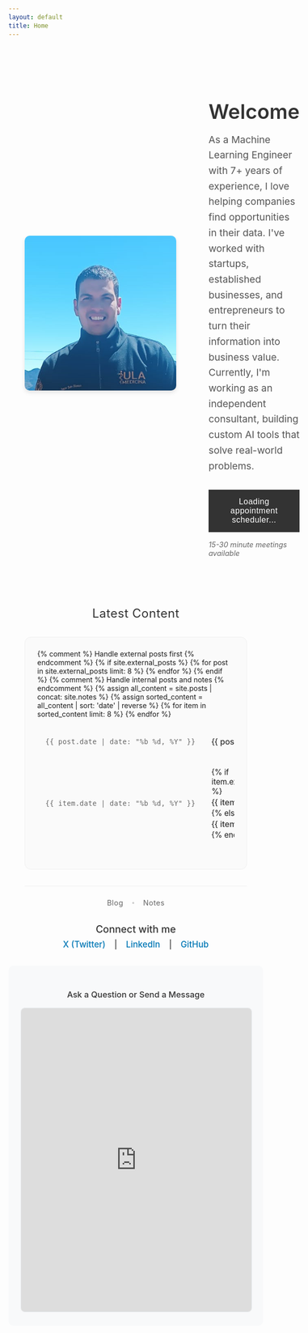 ```yaml
---
layout: default
title: Home
---
```


<div class="home-container">
  <div class="profile-section">
    <img src="images/profile_pic.png" alt="Profile Picture" class="profile-image">
  </div>
  <div class="content-section">
    <h1>Welcome</h1>
    <p class="intro-text">
      As a Machine Learning Engineer with 7+ years of experience, I love helping companies find opportunities in their data. I've worked with startups, established businesses, and entrepreneurs to turn their information into business value. Currently, I'm working as an independent consultant, building custom AI tools that solve real-world problems.
    </p>
    <div class="consultation-section">
      <!-- Google Calendar Appointment Scheduling begin -->
      <link rel="preload" href="https://calendar.google.com/calendar/scheduling-button-script.css" as="style">
<link href="https://calendar.google.com/calendar/scheduling-button-script.css" rel="stylesheet">
      <script src="https://calendar.google.com/calendar/scheduling-button-script.js" async></script>
      <div id="calendar-btn-placeholder">
  <button class="consultation-btn" disabled>Loading appointment scheduler...</button>
</div>
<script>
(function() {
  var target = document.currentScript;
  window.addEventListener('load', function() {
    calendar.schedulingButton.load({
      url: 'https://calendar.google.com/calendar/appointments/schedules/AcZssZ1P3R7cPyhp3t2X3ySB0P99XaUGD4NhXQkwGEQ-9VRW_9Ouew3j3AkVwRpOdLYSwxEYlgOnHBaR?gv=true',
      color: '#616161',
      label: 'Book an appointment',
      target,
    });
    // Optionally hide the placeholder after loading
    document.getElementById('calendar-btn-placeholder').style.display = 'none';
  });
})();
</script>
      <!-- end Google Calendar Appointment Scheduling -->
      <p class="consultation-note">15-30 minute meetings available</p>
    </div>
  </div>
</div>

<!-- Latest Content Table -->
<div class="content-table-section">
  <h2>Latest Content</h2>
  <div class="table-container">
    <table class="content-table">
      <tbody>
        {% comment %} Handle external posts first {% endcomment %}
        {% if site.external_posts %}
            {% for post in site.external_posts limit: 8 %}
            <tr>
                <td class="date-cell">{{ post.date | date: "%b %d, %Y" }}</td>
                <td class="title-cell">
                    <a href="{{ post.external_url }}" target="_blank">{{ post.title }}</a>
                </td>
            </tr>
            {% endfor %}
        {% endif %}
        {% comment %} Handle internal posts and notes {% endcomment %}
        {% assign all_content = site.posts | concat: site.notes %}
        {% assign sorted_content = all_content | sort: 'date' | reverse %}
        {% for item in sorted_content limit: 8 %}
        <tr>
          <td class="date-cell">{{ item.date | date: "%b %d, %Y" }}</td>
          <td class="title-cell">
            {% if item.external_url %}
              <a href="{{ item.external_url }}" target="_blank">{{ item.title }}</a>
            {% else %}
              <a href="{{ item.url | relative_url }}">{{ item.title }}</a>
            {% endif %}
          </td>
        </tr>
        {% endfor %}
      </tbody>
    </table>
  </div>
  
  <div class="table-footer">
    <a href="{{ '/blog' | relative_url }}" class="view-all-link">Blog</a>
    <span class="separator">•</span>
    <a href="{{ '/notes' | relative_url }}" class="view-all-link">Notes</a>
  </div>
</div>

<!-- Connect Section -->
<div class="connect-section">
    <h3>Connect with me</h3>
    <a href="https://x.com/PastorSotoB1" target="_blank">X (Twitter)</a> &nbsp;|&nbsp;
    <a href="https://www.linkedin.com/in/pastorsoto/" target="_blank">LinkedIn</a> &nbsp;|&nbsp;
    <a href="https://github.com/sotoblanco" target="_blank">GitHub</a>
</div>
<div class="contact-box">
    <h3>Ask a Question or Send a Message</h3>
    <iframe src="https://forms.gle/crZEndJLzD1eJBsYA" width="100%" height="600" frameborder="0" marginheight="0" marginwidth="0">Loading…</iframe>
</div>

<style>
.home-container {
  display: flex;
  align-items: center;
  gap: 2rem;
  max-width: 1200px;
  margin: 2rem auto;
  padding: 2rem;
}

.profile-section {
  flex: 0 0 300px;
}

.profile-image {
  width: 100%;
  max-width: 300px;
  height: auto;
  border-radius: 10px;
  box-shadow: 0 4px 8px rgba(0,0,0,0.1);
}

.content-section {
  flex: 1;
  padding-left: 2rem;
}

.content-section h1 {
  color: #333;
  font-size: 2.5rem;
  margin-bottom: 1rem;
  font-weight: 600;
}

.intro-text {
  font-size: 1.2rem;
  line-height: 1.6;
  color: #555;
  margin: 0 0 2rem 0;
}

.consultation-section {
  margin-top: 2rem;
}

.consultation-btn {
  display: inline-block;
  background: #333;
  color: white;
  text-decoration: none;
  padding: 0.8rem 2rem;
  font-size: 1rem;
  font-weight: 400;
  letter-spacing: 0.5px;
  border: 2px solid #333;
  transition: all 0.3s ease;
  margin-bottom: 0.5rem;
}

.consultation-btn:hover {
  background: transparent;
  color: #333;
}

.consultation-note {
  font-size: 0.9rem;
  color: #666;
  margin: 0.5rem 0 0 0;
  font-style: italic;
}

/* Content Table Styles - Improved Minimalist Design */
.content-table-section {
  max-width: 700px;
  margin: 4rem auto 2rem;
  padding: 0 2rem;
}

.content-table-section h2 {
  color: #333;
  font-size: 1.5rem;
  margin-bottom: 2rem;
  text-align: center;
  font-weight: 400;
  letter-spacing: 0.5px;
}

.table-container {
  background: #fafafa;
  border-radius: 12px;
  padding: 1.5rem;
  margin-bottom: 2rem;
  border: 1px solid #f0f0f0;
}

.content-table {
  width: 100%;
  border-collapse: separate;
  border-spacing: 0;
  font-size: 0.95rem;
  background: transparent;
}

.content-table tbody tr {
  transition: all 0.2s ease;
  border-radius: 8px;
}

.content-table tbody tr:hover {
  background-color: rgba(0, 0, 0, 0.02);
  transform: translateY(-1px);
}

.content-table td {
  padding: 1.2rem 1rem;
  vertical-align: middle;
  border: none;
}

.date-cell {
  color: #666;
  font-size: 0.85rem;
  font-weight: 500;
  white-space: nowrap;
  font-family: 'SF Mono', 'Monaco', 'Inconsolata', 'Roboto Mono', monospace;
  width: 100px;
  text-align: left;
  letter-spacing: 0.3px;
}

.title-cell {
  padding-left: 1.5rem;
}

.title-cell a {
  color: #333;
  text-decoration: none;
  font-weight: 500;
  font-size: 1rem;
  line-height: 1.5;
  transition: color 0.2s ease;
  display: block;
}

.title-cell a:hover {
  color: #000;
  text-decoration: underline;
  text-decoration-thickness: 1px;
  text-underline-offset: 2px;
}

.table-footer {
  display: flex;
  justify-content: center;
  align-items: center;
  gap: 1rem;
  margin-top: 2rem;
  padding-top: 1.5rem;
  border-top: 1px solid #f0f0f0;
}

.view-all-link {
  color: #666;
  text-decoration: none;
  font-weight: 400;
  font-size: 0.9rem;
  letter-spacing: 0.5px;
  transition: color 0.2s ease;
}

.view-all-link:hover {
  color: #333;
}

.separator {
  color: #ccc;
  font-size: 0.8rem;
}

/* Connect Section Styles */
.connect-section {
    margin-top: 1.5rem;
    font-size: 1.05rem;
    text-align: center;
}

.connect-section h3 {
    margin-bottom: 0.5rem;
    color: #333;
    font-weight: 500;
}

.connect-section a {
    color: #0077b5;
    text-decoration: none;
    font-weight: 500;
    margin: 0 0.5rem;
    transition: color 0.2s;
}

.connect-section a:hover {
    color: #005582;
    text-decoration: underline;
}

.contact-box {
    margin: 2rem auto 0;
    padding: 1.5rem;
    background: #f8f9fa;
    border-radius: 10px;
    max-width: 600px;
    text-align: center;
}

.contact-box h3 {
    margin-bottom: 1rem;
    color: #333;
    font-weight: 500;
}

.contact-box iframe {
    border-radius: 8px;
    border: 1px solid #e9ecef;
    background: white;
}

/* Responsive design */
@media (max-width: 768px) {
  .home-container {
    flex-direction: column;
    text-align: center;
    padding: 1rem;
  }
  
  .profile-section {
    flex: none;
  }
  
  .content-section {
    padding-left: 0;
    padding-top: 1rem;
  }
  
  .content-section h1 {
    font-size: 2rem;
  }
  
  .intro-text {
    font-size: 1.1rem;
  }
  
  .consultation-btn {
    display: block;
    text-align: center;
    width: 100%;
    max-width: 300px;
    margin: 0 auto 0.5rem auto;
  }
  
  .content-table-section {
    padding: 0 1rem;
    margin: 3rem auto 2rem;
  }
  
  .table-container {
    padding: 1rem;
  }
  
  .content-table-section h2 {
    font-size: 1.3rem;
  }
  
  .content-table {
    font-size: 0.9rem;
  }
  
  .content-table td {
    padding: 1rem 0.5rem;
  }
  
  .date-cell {
    font-size: 0.8rem;
    width: 80px;
  }
  
  .title-cell {
    padding-left: 1rem;
  }
  
  .title-cell a {
    font-size: 0.9rem;
  }
}
</style>